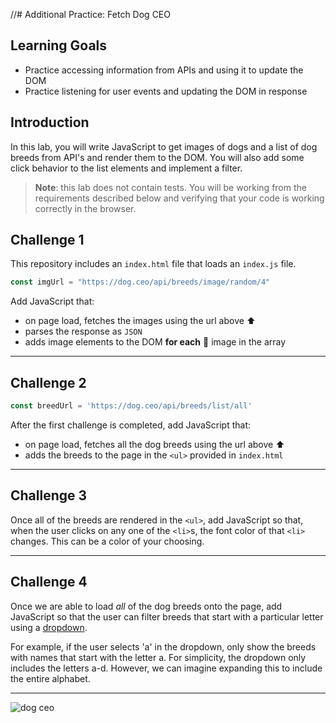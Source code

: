 //# Additional Practice: Fetch Dog CEO

## Learning Goals

- Practice accessing information from APIs and using it to update the DOM
- Practice listening for user events and updating the DOM in response

## Introduction

In this lab, you will write JavaScript to get images of dogs and a list of dog
breeds from API's and render them to the DOM. You will also add some click
behavior to the list elements and implement a filter.

> **Note**: this lab does not contain tests. You will be working from the
requirements described below and verifying that your code is working correctly
in the browser.

## Challenge 1

This repository includes an `index.html` file that loads an `index.js` file.

```js
const imgUrl = "https://dog.ceo/api/breeds/image/random/4"
```

Add JavaScript that:

- on page load, fetches the images using the url above ⬆️
- parses the response as `JSON`
- adds image elements to the DOM **for each** 🤔 image in the array

---

## Challenge 2

```js
const breedUrl = 'https://dog.ceo/api/breeds/list/all'
```

After the first challenge is completed, add JavaScript that:

- on page load, fetches all the dog breeds using the url above ⬆️
- adds the breeds to the page in the `<ul>` provided in `index.html`

---

## Challenge 3

Once all of the breeds are rendered in the `<ul>`, add JavaScript so that, when
the user clicks on any one of the `<li>`s, the font color of that `<li>`
changes. This can be a color of your choosing.

---

## Challenge 4

Once we are able to load _all_ of the dog breeds onto the page, add JavaScript
so that the user can filter breeds that start with a particular letter using a
[dropdown](https://www.w3docs.com/learn-html/html-select-tag.html).

For example, if the user selects 'a' in the dropdown, only show the breeds with
names that start with the letter a. For simplicity, the dropdown only includes
the letters a-d. However, we can imagine expanding this to include the entire
alphabet.

---

![dog ceo](https://dog.ceo/img/dog.jpg)
